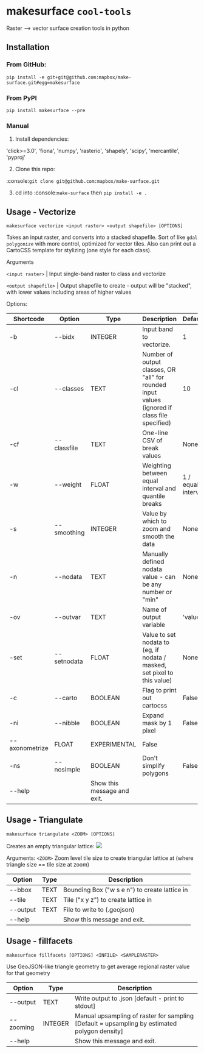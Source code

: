 # makesurface `cool-tools`

Raster --> vector surface creation tools in python


## Installation

### From GitHub:

`pip install -e git+git@github.com:mapbox/make-surface.git#egg=makesurface`

### From PyPI

`pip install makesurface --pre`

### Manual

1. Install dependencies:

'click>=3.0', 'fiona', 'numpy', 'rasterio', 'shapely', 'scipy', 'mercantile', 'pyproj'

2. Clone this repo:

:console:`git clone git@github.com:mapbox/make-surface.git`

3. cd into :console:`make-surface` then `pip install -e .`

## Usage - Vectorize

`makesurface vectorize <input raster> <output shapefile> [OPTIONS]`

Takes an input raster, and converts into a stacked shapefile. Sort of like `gdal polygonize` with more control, optimized for vector tiles. Also can print out a CartoCSS template for stylizing (one style for each class).

Arguments

`<input raster>` | Input single-band raster to class and vectorize

`<output shapefile>` | Output shapefile to create - output will be "stacked", with lower values including areas of higher values

Options:

Shortcode | Option | Type | Description | Default
--- | --- | --- | --- | ---
-b | --bidx | INTEGER | Input band to vectorize. | 1
-cl | --classes | TEXT | Number of output classes, OR "all" for rounded input values (ignored if class file specified) | 10
-cf | --classfile | TEXT | One-line CSV of break values | None
-w | --weight | FLOAT | Weighting between equal interval and quantile breaks | 1 / equal interval
-s | --smoothing | INTEGER | Value by which to zoom and smooth the data | None
-n | --nodata | TEXT | Manually defined nodata value - can be any number or "min" | None
-ov | --outvar | TEXT | Name of output variable | 'value'
-set | --setnodata | FLOAT | Value to set nodata to (eg, if nodata / masked, set pixel to this value) | None
-c | --carto | BOOLEAN | Flag to print out cartocss | False
-ni | --nibble | BOOLEAN | Expand mask by 1 pixel | False
--axonometrize | FLOAT | EXPERIMENTAL | False
-ns | --nosimple | BOOLEAN | Don't simplify polygons | False
 | --help |  | Show this message and exit. | 

## Usage - Triangulate

`makesurface triangulate <ZOOM> [OPTIONS]`

Creates an empty triangular lattice:
![](https://cloud.githubusercontent.com/assets/5084513/5363377/79925be8-7f90-11e4-8cd0-86705600b983.png)

Arguments:
`<ZOOM>` Zoom level tile size to create triangular lattice at (where triangle size == tile size at zoom)

Option | Type | Description
--- | --- | ---
--bbox | TEXT | Bounding Box ("w s e n") to create lattice in
--tile | TEXT | Tile ("x y z") to create lattice in
--output | TEXT | File to write to (.geojson)
--help |  | Show this message and exit.

## Usage - fillfacets
`makesurface fillfacets [OPTIONS] <INFILE> <SAMPLERASTER>`

Use GeoJSON-like triangle geometry to get average regional raster value for that geometry

Option | Type | Description
--- | --- | ---
--output | TEXT | Write output to .json [default - print to stdout]
--zooming | INTEGER | Manual upsampling of raster for sampling [Default = upsampling by estimated polygon density]
--help |  | Show this message and exit.